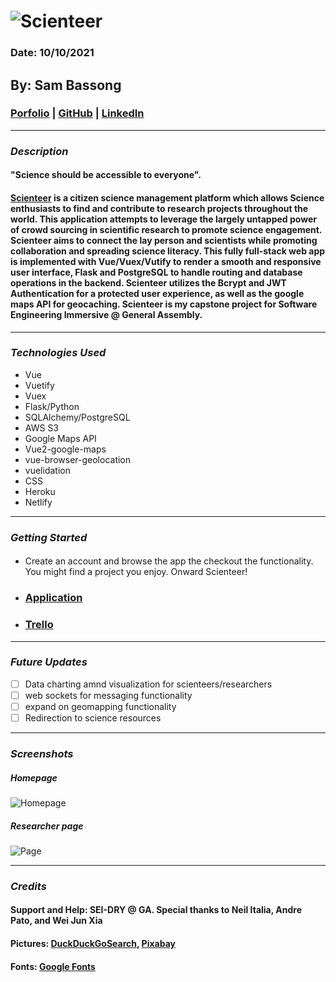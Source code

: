 # ![Scienteer](https://i.imgur.com/fOsxALq.png)

### Date: 10/10/2021

## By: Sam Bassong

###  [Porfolio]() | [GitHub](https://github.com/sbassong) | [LinkedIn](https://www.linkedin.com/in/sambassong/)
***

### ***Description***
#### "Science should be accessible to everyone". 

####  [Scienteer](https://scienteer-sbassong.vercel.app/) is a citizen science management platform which allows Science enthusiasts to find and contribute to research projects throughout the world. This application attempts to leverage the largely untapped power of crowd sourcing in scientific research to promote science engagement. Scienteer aims to connect the lay person and scientists while promoting collaboration and spreading science literacy. This fully full-stack web app is implemented with Vue/Vuex/Vutify to render a smooth and responsive user interface, Flask and PostgreSQL to handle routing and database operations in the backend. Scienteer utilizes the Bcrypt and JWT Authentication for a protected user experience, as well as the google maps API for geocaching. Scienteer is my capstone project for Software Engineering Immersive @ General Assembly.

 
***

### ***Technologies Used***
* Vue
* Vuetify
* Vuex
* Flask/Python
* SQLAlchemy/PostgreSQL
* AWS S3 
* Google Maps API
* Vue2-google-maps
* vue-browser-geolocation
* vuelidation
* CSS
* Heroku
* Netlify
***

### ***Getting Started***

#### 
* Create an account and browse the app the checkout the functionality. You might find a project you enjoy. Onward Scienteer!
* ###  [Application](https://scienteer-sbassong.vercel.app/) 
* ###  [Trello](https://trello.com/b/hLZpY931/scienteer) 
***

### ***Future Updates***

- [ ] Data charting amnd visualization for scienteers/researchers
- [ ] web sockets for messaging functionality
- [ ] expand on geomapping functionality
- [ ] Redirection to science resources

***

### ***Screenshots***

##### Homepage
![Homepage](https://i.imgur.com/8b1oPAK.png)

##### Researcher page
![Page](https://i.imgur.com/opYAw9i.png)

***

### ***Credits***
#### Support and Help: SEI-DRY @ GA. Special thanks to Neil Italia, Andre Pato, and Wei Jun Xia
#### Pictures: [DuckDuckGoSearch](https://duckduckgo.com), [Pixabay](https://pixabay.com/)
#### Fonts: [Google Fonts](https://fonts.google.com/)

